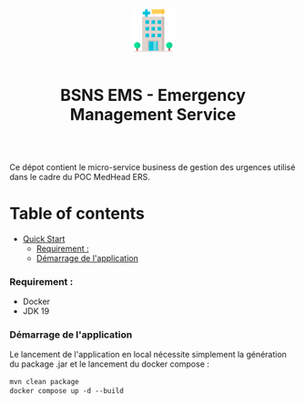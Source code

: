 <div align="center">
<img  width="75" src="project-icon.png" />
<br>
<br>
<h1>BSNS EMS - Emergency Management Service</h1>
</div>

<br>
<br>

Ce dépot contient le micro-service business de gestion des urgences utilisé dans le cadre du POC MedHead ERS.  

# Table of contents

- [Quick Start](#quick-start)
    - [Requirement :](#requirement-)
    - [Démarrage de l'application](#demarrage-de-lapplication)
    

### Requirement :

- Docker
- JDK 19

### Démarrage de l'application

Le lancement de l'application en local nécessite simplement la génération du package .jar et le lancement du docker compose : 

```shell
mvn clean package
docker compose up -d --build
```